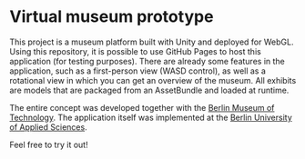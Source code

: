 # Virtual museum prototype
This project is a museum platform built with Unity and deployed for WebGL. Using this repository, it is possible to use GitHub Pages to host this application (for testing purposes). There are already some features in the application, such as a first-person view (WASD control), as well as a rotational view in which you can get an overview of the museum. All exhibits are models that are packaged from an AssetBundle and loaded at runtime.

The entire concept was developed together with the [Berlin Museum of Technology](https://technikmuseum.berlin/). The application itself was implemented at the [Berlin University of Applied Sciences](https://www.htw-berlin.de/).

Feel free to try it out!

